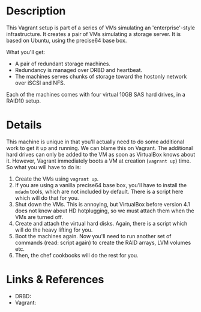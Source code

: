 # Description

This Vagrant setup is part of a series of VMs simulating an 'enterprise'-style infrastructure. It creates a pair of VMs simulating a storage server. It is based on Ubuntu, using the precise64 base box.

What you'll get:

* A pair of redundant storage machines.
* Redundancy is managed over DRBD and heartbeat.
* The machines serves chunks of storage toward the hostonly network over iSCSI and NFS.

Each of the machines comes with four virtual 10GB SAS hard drives, in a RAID10 setup.

# Details

This machine is unique in that you'll actually need to do some additional work to get it up and running. We can blame this on Vagrant. The additional hard drives can only be added to the VM as soon as VirtualBox knows about it. However, Vagrant immediately boots a VM at creation (`vagrant up`) time. So what you will have to do is:

1. Create the VMs using `vagrant up`.
1. If you are using a vanilla precise64 base box, you'll have to install the `mdadm` tools, which are not included by default. There is a script here which will do that for you.
1. Shut down the VMs. This is annoying, but VirtualBox before version 4.1 does not know about HD hotplugging, so we must attach them when the VMs are turned off.
1. Create and attach the virtual hard disks. Again, there is a script which will do the heavy lifting for you.
1. Boot the machines again. Now you'll need to run another set of commands (read: script again) to create the RAID arrays, LVM volumes etc.
1. Then, the chef cookbooks will do the rest for you.

# Links & References

* DRBD: 
* Vagrant: 
